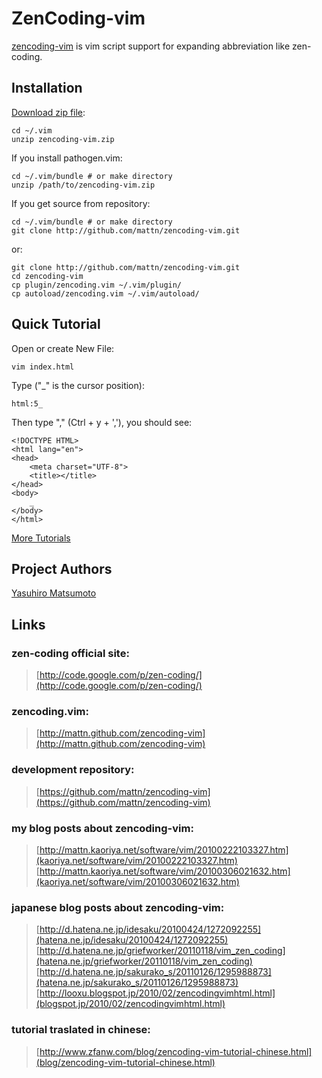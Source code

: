 # ZenCoding-vim

[zencoding-vim](http://mattn.github.com/zencoding-vim) is vim script support for expanding abbreviation like zen-coding.

## Installation

[Download zip file](http://www.vim.org/scripts/script.php?script_id=2981):

    cd ~/.vim
    unzip zencoding-vim.zip

If you install pathogen.vim:

    cd ~/.vim/bundle # or make directory
    unzip /path/to/zencoding-vim.zip

If you get source from repository:

    cd ~/.vim/bundle # or make directory
    git clone http://github.com/mattn/zencoding-vim.git

or:

    git clone http://github.com/mattn/zencoding-vim.git
    cd zencoding-vim
    cp plugin/zencoding.vim ~/.vim/plugin/
    cp autoload/zencoding.vim ~/.vim/autoload/


## Quick Tutorial

Open or create New File:

    vim index.html

Type ("_" is the cursor position):

    html:5_

Then type "<c-y>," (Ctrl + y + ','), you should see:

    <!DOCTYPE HTML>
    <html lang="en">
    <head>
    	<meta charset="UTF-8">
    	<title></title>
    </head>
    <body>
    	_
    </body>
    </html>

[More Tutorials](https://raw.github.com/mattn/zencoding-vim/master/TUTORIAL)


## Project Authors

[Yasuhiro Matsumoto](http://mattn.kaoriya.net/)

## Links

### zen-coding official site:
  >[http://code.google.com/p/zen-coding/](http://code.google.com/p/zen-coding/)

### zencoding.vim:
  >[http://mattn.github.com/zencoding-vim](http://mattn.github.com/zencoding-vim)

### development repository:
  >[https://github.com/mattn/zencoding-vim](https://github.com/mattn/zencoding-vim)

### my blog posts about zencoding-vim:
  >[http://mattn.kaoriya.net/software/vim/20100222103327.htm](kaoriya.net/software/vim/20100222103327.htm)
  >[http://mattn.kaoriya.net/software/vim/20100306021632.htm](kaoriya.net/software/vim/20100306021632.htm)

### japanese blog posts about zencoding-vim:
  >[http://d.hatena.ne.jp/idesaku/20100424/1272092255](hatena.ne.jp/idesaku/20100424/1272092255)
  >[http://d.hatena.ne.jp/griefworker/20110118/vim_zen_coding](hatena.ne.jp/griefworker/20110118/vim_zen_coding)
  >[http://d.hatena.ne.jp/sakurako_s/20110126/1295988873](hatena.ne.jp/sakurako_s/20110126/1295988873)
  >[http://looxu.blogspot.jp/2010/02/zencodingvimhtml.html](blogspot.jp/2010/02/zencodingvimhtml.html)

### tutorial traslated in chinese:
  >[http://www.zfanw.com/blog/zencoding-vim-tutorial-chinese.html](blog/zencoding-vim-tutorial-chinese.html)
